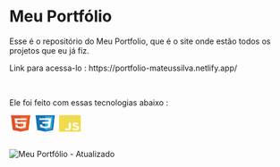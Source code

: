 # Meu Portfólio

<p>Esse é o repositório do Meu Portfolio, que é o site onde estão todos os projetos que eu já fiz.</p>
<p>Link para acessa-lo : https://portfolio-mateussilva.netlify.app/</p>

<div style="display: inline_block"><br>
  <p>Ele foi feito com essas tecnologias abaixo :</p>
  <img align="center" alt="Meu-Portfolio-HTML" height="30" width="40" src="https://raw.githubusercontent.com/devicons/devicon/master/icons/html5/html5-original.svg">
  <img align="center" alt="Meu-Portfolio-CSS" height="30" width="40" src="https://raw.githubusercontent.com/devicons/devicon/master/icons/css3/css3-original.svg">
  <img align="center" alt="Meu-Portfolio-JS" height="30" width="40" src="https://raw.githubusercontent.com/devicons/devicon/master/icons/javascript/javascript-plain.svg">
</div>

<br/>

![Meu Portfólio - Atualizado](https://user-images.githubusercontent.com/122187700/211230088-f2269eaf-54a9-4e06-9d92-88244ac903c3.png)
